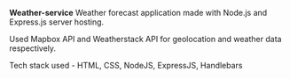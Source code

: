 **Weather-service**
Weather forecast application made with Node.js and Express.js server hosting.

Used Mapbox API and Weatherstack API for geolocation and weather data respectively.

Tech stack used - HTML, CSS, NodeJS, ExpressJS, Handlebars
